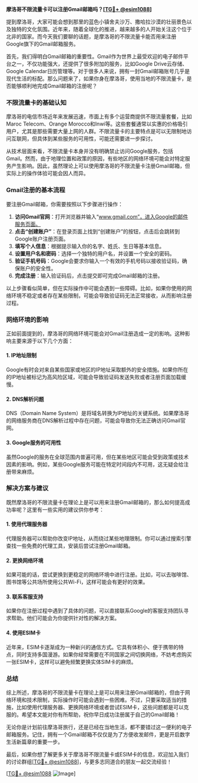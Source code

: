 **摩洛哥不限流量卡可以注册Gmail邮箱吗？[[TG💪+ @esim1088](https://t.me/s/esim1088)]**

提到摩洛哥，大家可能会想到那里的蓝色小镇舍夫沙万、撒哈拉沙漠的壮丽景色以及独特的文化氛围。近年来，随着全球化的推进，越来越多的人开始关注这个位于北非的国家。而今天我们要聊的话题，是摩洛哥的不限流量卡能否用来注册Google旗下的Gmail邮箱服务。

首先，我们得明白Gmail邮箱的重要性。Gmail作为世界上最受欢迎的电子邮件平台之一，不仅功能强大，还提供了很多附加的服务，比如Google Drive云存储、Google Calendar日历管理等。对于很多人来说，拥有一封Gmail邮箱账号几乎是现代生活的标配。那么问题来了，如果你身在摩洛哥，使用当地的不限流量卡，是否能够顺利地完成Gmail邮箱的注册呢？

### 不限流量卡的基础认知

摩洛哥的电信市场近年来发展迅速，市面上有多个运营商提供不限流量套餐，比如Maroc Telecom、Orange Morocco和Inwi等。这些套餐通常以实惠的价格吸引用户，尤其是那些需要大量上网的人群。不限流量卡的主要特点是可以无限制地访问互联网，但具体到某些服务的可用性，可能还需要进一步探讨。

从技术层面来看，不限流量卡本身并没有明确禁止访问Google服务，包括Gmail。然而，由于地理位置和政策的原因，有些地区的网络环境可能会对特定服务产生影响。因此，虽然理论上可以使用摩洛哥的不限流量卡注册Gmail邮箱，但实际上的操作体验可能会因人而异。

### Gmail注册的基本流程

要注册Gmail邮箱，你需要按照以下步骤进行操作：

1. **访问Gmail官网**：打开浏览器并输入“www.gmail.com”，进入Google的邮件服务页面。
2. **点击“创建账户”**：在登录页面上找到“创建账户”的按钮，点击后会跳转到Google账户注册页面。
3. **填写个人信息**：根据提示输入你的名字、姓氏、生日等基本信息。
4. **设置用户名和密码**：选择一个独特的用户名，并设置一个安全的密码。
5. **验证手机号码**：Google会要求你输入一个有效的手机号码以接收验证码，确保账户的安全性。
6. **完成注册**：输入验证码后，点击提交即可完成Gmail邮箱的注册。

以上步骤看似简单，但在实际操作中可能会遇到一些障碍。比如，如果你使用的网络环境不稳定或者存在某些限制，可能会导致验证码无法正常接收，从而影响注册过程。

### 网络环境的影响

正如前面提到的，摩洛哥的网络环境可能会对Gmail注册造成一定的影响。这种影响主要来源于以下几个方面：

#### 1. IP地址限制
Google有时会对来自某些国家或地区的IP地址采取额外的安全措施。如果你所在的IP地址被标记为高风险区域，可能会导致验证码发送失败或者注册页面加载缓慢。

#### 2. DNS解析问题
DNS（Domain Name System）是将域名转换为IP地址的关键系统。如果摩洛哥的网络服务商在DNS解析过程中存在问题，可能会导致你无法正确访问Gmail官网。

#### 3. Google服务的可用性
虽然Google的服务在全球范围内普遍可用，但在某些地区可能会受到政策或技术因素的影响。例如，某些Google服务可能在特定时间段内不可用，这无疑会给注册带来麻烦。

### 解决方案与建议

既然摩洛哥的不限流量卡在理论上是可以用来注册Gmail邮箱的，那么如何提高成功率呢？这里有一些实用的建议供你参考：

#### 1. 使用代理服务器
代理服务器可以帮助你改变IP地址，从而绕过某些地理限制。你可以通过搜索引擎查找一些免费的代理工具，安装后尝试注册Gmail邮箱。

#### 2. 更换网络环境
如果可能的话，尝试更换到更稳定的网络环境中进行注册。比如，可以去咖啡馆、图书馆等公共场所使用公共Wi-Fi，这样可能会有更好的效果。

#### 3. 联系客服支持
如果你在注册过程中遇到了具体的问题，可以直接联系Google的客服支持团队寻求帮助。他们可能会为你提供针对性的解决方案。

#### 4. 使用ESIM卡
近年来，ESIM卡逐渐成为一种新兴的通信方式。它具有体积小、便于携带的特点，同时支持多国漫游。如果你经常需要在不同国家之间切换网络，不妨考虑购买一张ESIM卡，这样可以避免频繁更换实体SIM卡的麻烦。

### 总结

综上所述，摩洛哥的不限流量卡在理论上是可以用来注册Gmail邮箱的，但由于网络环境和技术限制，实际操作时可能会遇到一些困难。不过，只要采取适当的措施，比如使用代理服务器、更换网络环境或者尝试ESIM卡，这些问题都是可以克服的。希望本文能对你有所帮助，祝你早日成功注册属于自己的Gmail邮箱！

无论你是计划前往摩洛哥旅行，还是已经在当地生活，都不要错过这一便利的电子邮箱服务。记住，拥有一个Gmail邮箱不仅仅是为了方便收发邮件，更是开启数字生活新篇章的重要一步。

最后，如果你想了解更多关于摩洛哥不限流量卡或ESIM卡的信息，欢迎加入我们的讨论群组[[TG💪+ @esim1088](https://t.me/s/esim1088)]，与更多志同道合的朋友一起交流经验！

[[TG💪+ @esim1088](https://t.me/s/esim1088) ![Image](https://i.postimg.cc/4NQfJmqS/Snipaste-2025-05-13-00-14-12.png)]